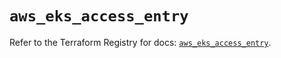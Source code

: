 # `aws_eks_access_entry`

Refer to the Terraform Registry for docs: [`aws_eks_access_entry`](https://registry.terraform.io/providers/hashicorp/aws/6.4.0/docs/resources/eks_access_entry).
